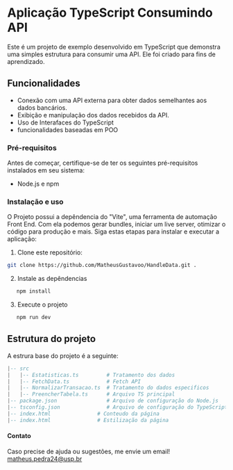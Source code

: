 # Aplicação TypeScript Consumindo API

Este é um projeto de exemplo desenvolvido em TypeScript que demonstra uma simples estrutura para consumir uma API. Ele foi criado para fins de aprendizado.

## Funcionalidades

- Conexão com uma API externa para obter dados semelhantes aos dados bancários.
- Exibição e manipulação dos dados recebidos da API.
- Uso de Interafaces do TypeScript
- funcionalidades baseadas em POO

### Pré-requisitos

Antes de começar, certifique-se de ter os seguintes pré-requisitos instalados em seu sistema:

- Node.js e npm

### Instalação e uso

O Projeto possui a depêndencia do "Vite", uma ferramenta de automação Front End. Com ela podemos gerar bundles, iniciar um live server, otimizar o código para produção e mais.
Siga estas etapas para instalar e executar a aplicação:

1. Clone este repositório:

```bash
git clone https://github.com/MatheusGustavoo/HandleData.git .
```

2. Instale as depêndencias

```bash
   npm install
```

3. Execute o projeto

```bash
   npm run dev
```

## Estrutura do projeto

A estrura base do projeto é a seguinte:

```lua
|-- src
|   |-- Estatisticas.ts         # Tratamento dos dados
|   |-- FetchData.ts            # Fetch API
|   |-- NormalizarTransacao.ts  # Tratamento do dados especificos
|   |-- PreencherTabela.ts      # Arquivo TS principal
|-- package.json                # Arquivo de configuração do Node.js
|-- tsconfig.json               # Arquivo de configuração do TypeScript
|-- index.html               # Conteudo da página
|-- index.html               # Estilização da página
```

#### Contato

Caso precise de ajuda ou sugestões, me envie um email!
matheus.pedra24@usp.br
